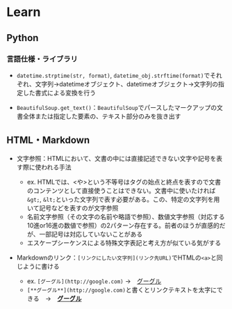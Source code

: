 # Learn
## Python
### 言語仕様・ライブラリ
- `datetime.strptime(str, format)`, `datetime_obj.strftime(format)`でそれぞれ、文字列→datetimeオブジェクト、datetimeオブジェクト→文字列の指定した書式による変換を行う
  
- `BeautifulSoup.get_text()`：`BeautifulSoup`でパースしたマークアップの文書全体または指定した要素の、テキスト部分のみを抜き出す

## HTML・Markdown
- 文字参照：HTMLにおいて、文書の中には直接記述できない文字や記号を表す際に使われる手法  
  - ex. HTMLでは、<や>という不等号はタグの始点と終点を表すので文書のコンテンツとして直接使うことはできない。文書中に使いたければ`&gt;`, `&lt;`といった文字列で表す必要がある。この、特定の文字列を用いて記号などを表すのが文字参照  
  - 名前文字参照（その文字の名前や略語で参照）、数値文字参照（対応する10進or16進の数値で参照）の2パターン存在する。前者のほうが直感的だが、一部記号は対応していないことがある  
  - エスケープシーケンスによる特殊文字表記と考え方が似ている気がする
  
- Markdownのリンク：`[リンクにしたい文字列](リンク先URL)`でHTMLの`<a>`と同じように書ける  
  - ex. `[グーグル](http://google.com)` →　[グーグル](http://google.com)  
  - `[**グーグル**](http://google.com)`と書くとリンクテキストを太字にできる　→　[**グーグル**](http://google.com)
